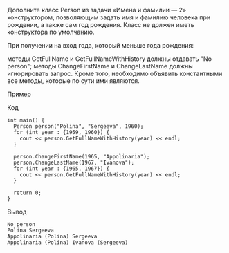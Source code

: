 ﻿Дополните класс Person из задачи «Имена и фамилии — 2» конструктором, позволяющим задать имя и фамилию человека при рождении, а также сам год рождения. Класс не должен иметь конструктора по умолчанию.

При получении на вход года, который меньше года рождения:

методы GetFullName и GetFullNameWithHistory должны отдавать "No person";
методы ChangeFirstName и ChangeLastName должны игнорировать запрос.
Кроме того, необходимо объявить константными все методы, которые по сути ими являются.

Пример

Код

	int main() {
	  Person person("Polina", "Sergeeva", 1960);
	  for (int year : {1959, 1960}) {
	    cout << person.GetFullNameWithHistory(year) << endl;
	  }
	  
	  person.ChangeFirstName(1965, "Appolinaria");
	  person.ChangeLastName(1967, "Ivanova");
	  for (int year : {1965, 1967}) {
	    cout << person.GetFullNameWithHistory(year) << endl;
	  }

	  return 0;
	}

Вывод

	No person
	Polina Sergeeva
	Appolinaria (Polina) Sergeeva
	Appolinaria (Polina) Ivanova (Sergeeva)

